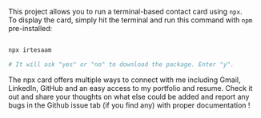 This project allows you to run a terminal-based contact card using `npx`. <br> To display the card, simply hit the terminal and run this command with `npm` pre-installed:

```bash

npx irtesaam

# It will ask "yes" or "no" to download the package. Enter "y".

```
The npx card offers multiple ways to connect with me including Gmail, LinkedIn, GitHub and an easy access to my portfolio and resume.
Check it out and share your thoughts on what else could be added and report any bugs in the Github issue tab (if you find any) with proper documentation !
